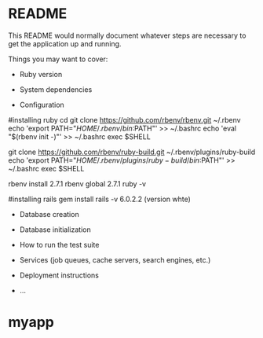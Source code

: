 # README

This README would normally document whatever steps are necessary to get the
application up and running.

Things you may want to cover:

* Ruby version

* System dependencies

* Configuration

#installing ruby
cd
git clone https://github.com/rbenv/rbenv.git ~/.rbenv
echo 'export PATH="$HOME/.rbenv/bin:$PATH"' >> ~/.bashrc
echo 'eval "$(rbenv init -)"' >> ~/.bashrc
exec $SHELL

git clone https://github.com/rbenv/ruby-build.git ~/.rbenv/plugins/ruby-build
echo 'export PATH="$HOME/.rbenv/plugins/ruby-build/bin:$PATH"' >> ~/.bashrc
exec $SHELL

rbenv install 2.7.1
rbenv global 2.7.1
ruby -v

#installing rails
gem install rails -v 6.0.2.2
(version whte) 

* Database creation


* Database initialization

* How to run the test suite

* Services (job queues, cache servers, search engines, etc.)

* Deployment instructions

* ...
# myapp
